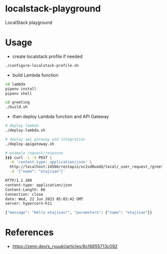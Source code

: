 # localstack-playground

LocalStack playground

# Usage

- create localstack profile if needed

```bash
./configure-localstack-profile.sh
```

- build Lambda function

```bash
cd lambda
pipenv install
pipenv shell

cd greeting
./build.sh
```

- then deploy Lambda function and API Gateway

```bash
# deploy lambda
./deploy-lambda.sh

# deploy api gateway and integration
./deploy-apigateway.sh
```

```bash
# example request/response
❱❱❱ curl -i -X POST \
  -H 'content-type: application/json' \
  http://localhost:14566/restapis/xc2sd0uadd/local/_user_request_/greeting \
  -d '{"name": "otajisan"}'

HTTP/1.1 200
content-type: application/json
Content-Length: 66
Connection: close
date: Wed, 21 Jun 2023 05:03:42 GMT
server: hypercorn-h11

{"message": "Hello otajisan!", "parameters": {"name": "otajisan"}}
```

# References

- https://zenn.dev/s_ryuuki/articles/8cf4855713c092